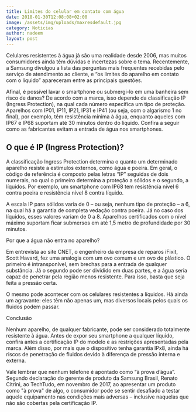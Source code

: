 ```yaml
---
title: Limites do celular em contato com água
date: 2018-01-30T12:08:08+02:00
image: /assets/img/uploads/maxresdefault.jpg
category: Noticias
author: nadeem
layout: post
---
```

Celulares resistentes à água já são uma realidade desde 2006, mas muitos consumidores ainda têm dúvidas e incertezas sobre o tema. Recentemente, a Samsung divulgou a lista das perguntas mais frequentes recebidas pelo serviço de atendimento ao cliente, e “os limites do aparelho em contato com o líquido” apareceram entre as principais questões.

Afinal, é possível lavar o smartphone ou submergi-lo em uma banheira sem risco de danos? De acordo com a marca, isso depende da classificação IP (Ingress Protection), na qual cada número especifica um tipo de proteção. Aparelhos com IP01, IP11, IP21, IP31 e IP41 (ou seja, com o algarismo 1 no final), por exemplo, têm resistência mínima à água, enquanto aqueles com IP67 e IP68 suportam até 30 minutos dentro do líquido. Confira a seguir como as fabricantes evitam a entrada de água nos smartphones.

## **O que é IP (Ingress Protection)?**

A classificação Ingress Protection determina o quanto um determinado aparelho resiste a estímulos externos, como água e poeira. Em geral, o código de referência é composto pelas letras “IP” seguidas de dois numerais, no qual o primeiro determina a proteção a sólidos e o segundo, a líquidos. Por exemplo, um smartphone com IP68 tem resistência nível 6 contra poeira e resistência nível 8 contra líquido.

A escala IP para sólidos varia de 0 – ou seja, nenhum tipo de proteção – a 6, na qual há a garantia de completa vedação contra poeira. Já no caso dos líquidos, esses valores variam de 0 a 8. Aparelhos certificados com o nível máximo suportam ficar submersos em até 1,5 metro de profundidade por 30 minutos.

Por que a água não entra no aparelho?

Em entrevista ao site CNET, o engenheiro da empresa de reparos iFixit, Scott Havard, fez uma analogia com um ovo comum e um ovo de plástico. O primeiro é intransponível, sem brechas para a entrada de qualquer substância. Já o segundo pode ser dividido em duas partes, e a água seria capaz de penetrar pela região menos resistente. Para isso, basta que seja feita a pressão certa.

O mesmo pode acontecer com os celulares resistentes a líquidos. Há ainda um agravante: eles têm não apenas um, mas diversos locais pelos quais os fluidos podem passar.

Conclusão

Nenhum aparelho, de qualquer fabricante, pode ser considerado totalmente resistente à água. Antes de expor seu smartphone a qualquer líquido, confira antes a certificação IP do modelo e as restrições apresentadas pela marca. Além disso, por mais que o dispositivo tenha garantia IPx8, ainda há riscos de penetração de fluidos devido à diferença de pressão interna e externa.



Vale lembrar que nenhum telefone é apontado como “à prova d’água”. Segundo declaração do gerente de produto da Samsung Brasil, Renato Citrini, ao TechTudo, em novembro de 2017, ao apresentar um produto como "à prova" de algo, o consumidor pode se sentir desafiado a testar aquele equipamento nas condições mais adversas – inclusive naquelas que não são cobertas pela certificação IP.
